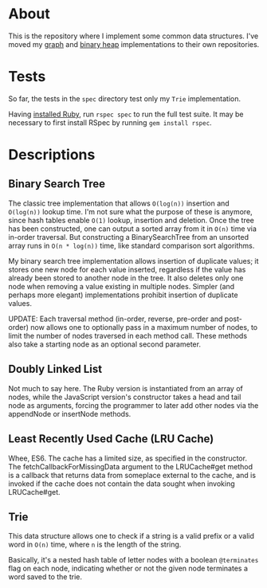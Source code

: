 # About #
This is the repository where I implement some common data structures. I've moved my [graph](https://github.com/sebastianrjay/Graphs) and [binary heap](https://github.com/sebastianrjay/BinaryHeap) implementations to their own repositories.

# Tests #
So far, the tests in the `spec` directory test only my `Trie` implementation.

Having [installed Ruby](https://github.com/rbenv/rbenv), run `rspec spec` to run 
the full test suite. It may be necessary to first install RSpec by running 
`gem install rspec`.

# Descriptions #

## Binary Search Tree ##
The classic tree implementation that allows `O(log(n))` insertion and `O(log(n))` 
lookup time. I'm not sure what the purpose of these is anymore, since hash 
tables enable `O(1)` lookup, insertion and deletion. Once the tree has been 
constructed, one can output a sorted array from it in `O(n)` time via in-order 
traversal. But constructing a BinarySearchTree from an unsorted array runs in 
`O(n * log(n))` time, like standard comparison sort algorithms.

My binary search tree implementation allows insertion of duplicate values; it 
stores one new node for each value inserted, regardless if the value has already 
been stored to another node in the tree. It also deletes only one node when 
removing a value existing in multiple nodes. Simpler (and perhaps more elegant) 
implementations prohibit insertion of duplicate values.

UPDATE: Each traversal method (in-order, reverse, pre-order and post-order) now allows one to optionally pass in a maximum number of nodes, to limit the number of nodes traversed in each method call. These methods also take a starting node as an optional second parameter.

## Doubly Linked List ##
Not much to say here. The Ruby version is instantiated from an array of nodes, 
while the JavaScript version's constructor takes a head and tail node as 
arguments, forcing the programmer to later add other nodes via the appendNode 
or insertNode methods.

## Least Recently Used Cache (LRU Cache) ##
Whee, ES6. The cache has a limited size, as specified in the constructor. The 
fetchCallbackForMissingData argument to the LRUCache#get method is a callback 
that returns data from someplace external to the cache, and is invoked if the 
cache does not contain the data sought when invoking LRUCache#get.

## Trie ##
This data structure allows one to check if a string is a valid prefix or a valid 
word in `O(n)` time, where `n` is the length of the string.

Basically, it's a nested hash table of letter nodes with a boolean `@terminates` 
flag on each node, indicating whether or not the given node terminates a word 
saved to the trie.
